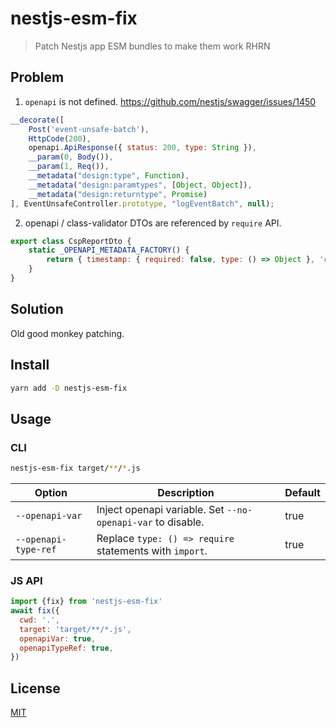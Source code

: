 # nestjs-esm-fix
> Patch Nestjs app ESM bundles to make them work RHRN

## Problem
1. `openapi` is not defined. https://github.com/nestjs/swagger/issues/1450
```js
__decorate([
    Post('event-unsafe-batch'),
    HttpCode(200),
    openapi.ApiResponse({ status: 200, type: String }),
    __param(0, Body()),
    __param(1, Req()),
    __metadata("design:type", Function),
    __metadata("design:paramtypes", [Object, Object]),
    __metadata("design:returntype", Promise)
], EventUnsafeController.prototype, "logEventBatch", null);
```

2. openapi / class-validator DTOs are referenced by `require` API.
```js
export class CspReportDto {
    static _OPENAPI_METADATA_FACTORY() {
        return { timestamp: { required: false, type: () => Object }, 'csp-report': { required: true, type: () => require("./csp.dto.js").CspReport } };
    }
}
```

## Solution
Old good monkey patching.

## Install
```bash
yarn add -D nestjs-esm-fix
```

## Usage
### CLI
```bash
nestjs-esm-fix target/**/*.js
```
| Option               | Description                                                  | Default |
|----------------------|--------------------------------------------------------------|---------|
| `--openapi-var`      | Inject openapi variable. Set `--no-openapi-var` to disable.  | true    |
| `--openapi-type-ref` | Replace `type: () => require` statements with `import`.      | true    |

### JS API
```js
import {fix} from 'nestjs-esm-fix'
await fix({
  cwd: '.',
  target: 'target/**/*.js',
  openapiVar: true,
  openapiTypeRef: true,
})
```

## License
[MIT](./LICENSE)
